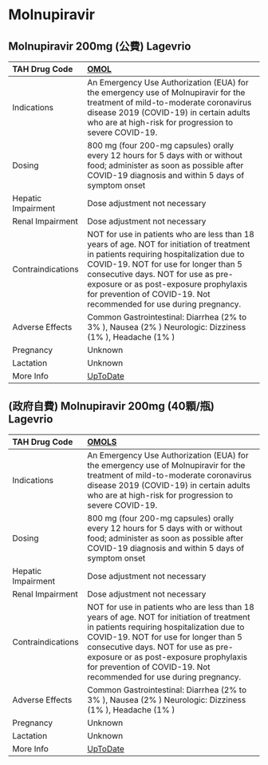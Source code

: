 # Molnupiravir

## Molnupiravir 200mg (公費) Lagevrio

| TAH Drug Code      | [OMOL](https://www.tahsda.org.tw/drugs/hissearch.php?drug_code=OMOL)                                                                                                                                                                                                                                                                |
|:-------------------|:------------------------------------------------------------------------------------------------------------------------------------------------------------------------------------------------------------------------------------------------------------------------------------------------------------------------------------|
| Indications        | An Emergency Use Authorization (EUA) for the emergency use of Molnupiravir for the treatment of mild-to-moderate coronavirus disease 2019 (COVID-19) in certain adults who are at high-risk for progression to severe COVID-19.                                                                                                     |
| Dosing             | 800 mg (four 200-mg capsules) orally every 12 hours for 5 days with or without food; administer as soon as possible after COVID-19 diagnosis and within 5 days of symptom onset                                                                                                                                                     |
| Hepatic Impairment | Dose adjustment not necessary                                                                                                                                                                                                                                                                                                       |
| Renal Impairment   | Dose adjustment not necessary                                                                                                                                                                                                                                                                                                       |
| Contraindications  | NOT for use in patients who are less than 18 years of age. NOT for initiation of treatment in patients requiring hospitalization due to COVID-19. NOT for use for longer than 5 consecutive days. NOT for use as pre-exposure or as post-exposure prophylaxis for prevention of COVID-19. Not recommended for use during pregnancy. |
| Adverse Effects    | Common Gastrointestinal: Diarrhea (2% to 3% ), Nausea (2% ) Neurologic: Dizziness (1% ), Headache (1% )                                                                                                                                                                                                                             |
| Pregnancy          | Unknown                                                                                                                                                                                                                                                                                                                             |
| Lactation          | Unknown                                                                                                                                                                                                                                                                                                                             |
| More Info          | [UpToDate](https://www.uptodate.com/contents/molnupiravir-united-states-authorized-for-use-drug-information)                                                                                                                                                                                                                        |

## (政府自費) Molnupiravir 200mg (40顆/瓶) Lagevrio

| TAH Drug Code      | [OMOLS](https://www.tahsda.org.tw/drugs/hissearch.php?drug_code=OMOLS)                                                                                                                                                                                                                                                              |
|:-------------------|:------------------------------------------------------------------------------------------------------------------------------------------------------------------------------------------------------------------------------------------------------------------------------------------------------------------------------------|
| Indications        | An Emergency Use Authorization (EUA) for the emergency use of Molnupiravir for the treatment of mild-to-moderate coronavirus disease 2019 (COVID-19) in certain adults who are at high-risk for progression to severe COVID-19.                                                                                                     |
| Dosing             | 800 mg (four 200-mg capsules) orally every 12 hours for 5 days with or without food; administer as soon as possible after COVID-19 diagnosis and within 5 days of symptom onset                                                                                                                                                     |
| Hepatic Impairment | Dose adjustment not necessary                                                                                                                                                                                                                                                                                                       |
| Renal Impairment   | Dose adjustment not necessary                                                                                                                                                                                                                                                                                                       |
| Contraindications  | NOT for use in patients who are less than 18 years of age. NOT for initiation of treatment in patients requiring hospitalization due to COVID-19. NOT for use for longer than 5 consecutive days. NOT for use as pre-exposure or as post-exposure prophylaxis for prevention of COVID-19. Not recommended for use during pregnancy. |
| Adverse Effects    | Common Gastrointestinal: Diarrhea (2% to 3% ), Nausea (2% ) Neurologic: Dizziness (1% ), Headache (1% )                                                                                                                                                                                                                             |
| Pregnancy          | Unknown                                                                                                                                                                                                                                                                                                                             |
| Lactation          | Unknown                                                                                                                                                                                                                                                                                                                             |
| More Info          | [UpToDate](https://www.uptodate.com/contents/molnupiravir-united-states-authorized-for-use-drug-information)                                                                                                                                                                                                                        |

